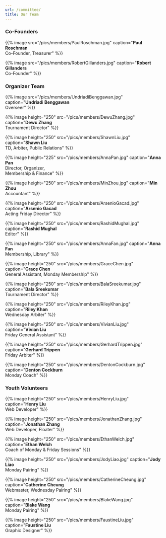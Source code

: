 ```yaml
---
url: /committee/
title: Our Team
---
```

### Co-Founders

{{% image src="/pics/members/PaulRoschman.jpg" caption="**Paul Roschman** <br>Co-Founder, Treasurer" %}}

{{% image src="/pics/members/RobertGillanders.jpg" caption="**Robert Gillanders** <br>Co-Founder" %}}

### Organizer Team

{{% image src="/pics/members/UndriadiBenggawan.jpg" caption="**Undriadi Benggawan** <br>Overseer" %}}

{{% image height="250" src="/pics/members/DewuZhang.jpg" caption="**Dewu Zhang** <br>Tournament Director" %}}

{{% image height="250" src="/pics/members/ShawnLiu.jpg" caption="**Shawn Liu** <br>TD, Arbiter, Public Relations" %}}

{{% image height="225" src="/pics/members/AnnaPan.jpg" caption="**Anna Pan** <br>Director, Organizer, <br>Membership & Finance" %}}

{{% image height="250" src="/pics/members/MinZhou.jpg" caption="**Min Zhou** <br>Accountant" %}}

{{% image height="250" src="/pics/members/ArsenioGacad.jpg" caption="**Arsenio Gacad** <br>Acting Friday Director" %}}

{{% image height="250" src="/pics/members/RashidMughal.jpg" caption="**Rashid Mughal** <br>Editor" %}}

{{% image height="250" src="/pics/members/AnnaFan.jpg" caption="**Anna Fan** <br>Membership, Library" %}}

{{% image height="250" src="/pics/members/GraceChen.jpg" caption="**Grace Chen** <br>General Assistant, Monday Membership" %}}

{{% image height="250" src="/pics/members/BalaSreekumar.jpg" caption="**Bala Sreekumar** <br>Tournament Director" %}}

{{% image height="250" src="/pics/members/RileyKhan.jpg" caption="**Riley Khan** <br>Wednesday Arbiter" %}}

{{% image height="250" src="/pics/members/VivianLiu.jpg" caption="**Vivian Liu** <br>Friday General Assistant" %}}

{{% image height="250" src="/pics/members/GerhardTrippen.jpg" caption="**Gerhard Trippen** <br>Friday Arbiter" %}}

{{% image height="250" src="/pics/members/DentonCockburn.jpg" caption="**Denton Cockburn** <br>Monday Coach" %}}

### Youth Volunteers

{{% image height="250" src="/pics/members/HenryLiu.jpg" caption="**Henry Liu** <br>Web Developer" %}}

{{% image height="250" src="/pics/members/JonathanZhang.jpg" caption="**Jonathan Zhang** <br>Web Developer, Floater" %}}

{{% image height="250" src="/pics/members/EthanWelch.jpg" caption="**Ethan Welch** <br>Coach of Monday & Friday Sessions" %}}

{{% image height="250" src="/pics/members/JodyLiao.jpg" caption="**Jody Liao** <br>Monday Pairing" %}}

{{% image height="250" src="/pics/members/CatherineCheung.jpg" caption="**Catherine Cheung** <br>Webmaster, Wednesday Pairing" %}}

{{% image height="250" src="/pics/members/BlakeWang.jpg" caption="**Blake Wang** <br>Monday Pairing" %}}

{{% image height="250" src="/pics/members/FaustineLiu.jpg" caption="**Faustine Liu** <br>Graphic Designer" %}}